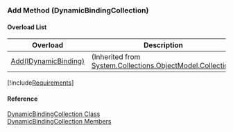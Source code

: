 ﻿### Add Method (DynamicBindingCollection)

#### Overload List

| Overload | Description |
| --- | --- |
| [Add(IDynamicBinding)](#) | (Inherited from [System.Collections.ObjectModel.Collection<IDynamicBinding>](#)) |

[!include[Requirements](../partials/requirements.md)]



#### Reference

[DynamicBindingCollection Class](fcSDK~FChoice.Foundation.DynamicBinding.DynamicBindingCollection.md)  
[DynamicBindingCollection Members](fcSDK~FChoice.Foundation.DynamicBinding.DynamicBindingCollection_members.md)